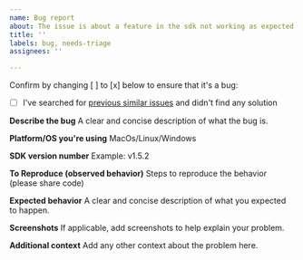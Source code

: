 ```yaml
---
name: Bug report
about: The issue is about a feature in the sdk not working as expected
title: ''
labels: bug, needs-triage
assignees: ''

---
```


Confirm by changing [ ] to [x] below to ensure that it's a bug:
- [ ] I've searched for [previous similar issues](https://github.com/aws/aws-iot-device-sdk-cpp-v2/issues/) and didn't find any solution
  
**Describe the bug**
A clear and concise description of what the bug is.

**Platform/OS you're using**
MacOs/Linux/Windows

**SDK version number**
Example: v1.5.2 

**To Reproduce (observed behavior)**
Steps to reproduce the behavior (please share code)

**Expected behavior**
A clear and concise description of what you expected to happen.

**Screenshots**
If applicable, add screenshots to help explain your problem.

**Additional context**
Add any other context about the problem here.
